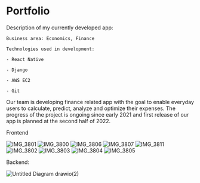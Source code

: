 # Portfolio

Description of my currently developed app:

    Business area: Economics, Finance

    Technologies used in development:
  
    - React Native
  
    - Django
  
    - AWS EC2
  
    - Git
 
   
  Our team is developing finance related app with the goal to enable everyday users to calculate, predict, analyze and optimize their expenses. The progress of the project is ongoing since early 2021 and first release of our app is planned at the second half of 2022.
  
  
  Frontend
  
  
![IMG_3801](https://user-images.githubusercontent.com/44368503/177048969-5fe2ff75-6372-4e2f-b69d-0dd090788f57.PNG)
![IMG_3800](https://user-images.githubusercontent.com/44368503/177048857-212d4cf3-6bcc-42ae-b458-622bf5a3326e.PNG)
![IMG_3806](https://user-images.githubusercontent.com/44368503/177048961-49b52d6f-4fde-4d3e-966d-804cbf567991.PNG)
![IMG_3807](https://user-images.githubusercontent.com/44368503/177048973-80afa21e-8b57-4eaa-a897-e1c1d54355b5.PNG)
![IMG_3811](https://user-images.githubusercontent.com/44368503/177048980-49a7138d-799c-4e9f-b79d-4d73d5d47f60.PNG)
![IMG_3802](https://user-images.githubusercontent.com/44368503/177049035-120df3df-5e52-40dc-861a-c4992914faea.PNG)
![IMG_3803](https://user-images.githubusercontent.com/44368503/177049038-f91e3d41-b8eb-4403-b247-3cc7feceba8c.PNG)
![IMG_3804](https://user-images.githubusercontent.com/44368503/177049043-e7fe0555-205a-42b9-9fe6-ef01a1804d53.PNG)
![IMG_3805](https://user-images.githubusercontent.com/44368503/177049048-04b58ee2-34d9-4fc8-bba7-05148e828c86.PNG)


  Backend:
  
  
![Untitled Diagram drawio(2)](https://user-images.githubusercontent.com/44368503/177050049-e14db43a-4060-4a4a-a7a3-57b58baa7f3e.png)


